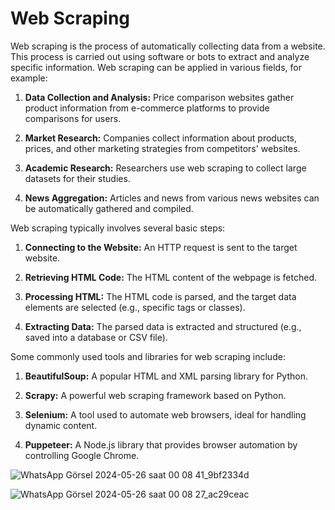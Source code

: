 # Web Scraping

Web scraping is the process of automatically collecting data from a website. This process is carried out using software or bots to extract and analyze specific information. Web scraping can be applied in various fields, for example:

1. **Data Collection and Analysis:** Price comparison websites gather product information from e-commerce platforms to provide comparisons for users.

2. **Market Research:** Companies collect information about products, prices, and other marketing strategies from competitors' websites.

3. **Academic Research:** Researchers use web scraping to collect large datasets for their studies.

4. **News Aggregation:** Articles and news from various news websites can be automatically gathered and compiled.

Web scraping typically involves several basic steps:

1. **Connecting to the Website:** An HTTP request is sent to the target website.

2. **Retrieving HTML Code:** The HTML content of the webpage is fetched.

3. **Processing HTML:** The HTML code is parsed, and the target data elements are selected (e.g., specific tags or classes).

4. **Extracting Data:** The parsed data is extracted and structured (e.g., saved into a database or CSV file).

Some commonly used tools and libraries for web scraping include:

1. **BeautifulSoup:** A popular HTML and XML parsing library for Python.

2. **Scrapy:** A powerful web scraping framework based on Python.

3. **Selenium:** A tool used to automate web browsers, ideal for handling dynamic content.

4. **Puppeteer:** A Node.js library that provides browser automation by controlling Google Chrome.

![WhatsApp Görsel 2024-05-26 saat 00 08 41_9bf2334d](https://github.com/irem6142/data-segmentation-and-sentiment-analysis/assets/170357289/7cac6994-8433-442b-a93d-fc09f58dc1d2)

![WhatsApp Görsel 2024-05-26 saat 00 08 27_ac29ceac](https://github.com/irem6142/data-segmentation-and-sentiment-analysis/assets/92339133/d9810a72-6350-464f-afc9-38cbbce26d43)
